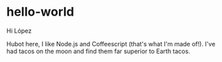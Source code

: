 # hello-world

Hi López

Hubot here, I like Node.js and Coffeescript (that's what I'm made of!).
I've had tacos on the moon and find them far superior to Earth tacos.
